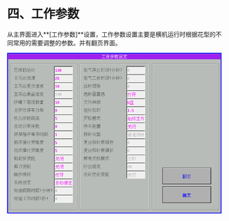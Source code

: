 # 四、工作参数

从主界面进入**\[工作参数\]**设置，工作参数设置主要是横机运行时根据花型的不同常用的需要调整的参数。并有翻页界面。

![](../.gitbook/assets/015.png)

